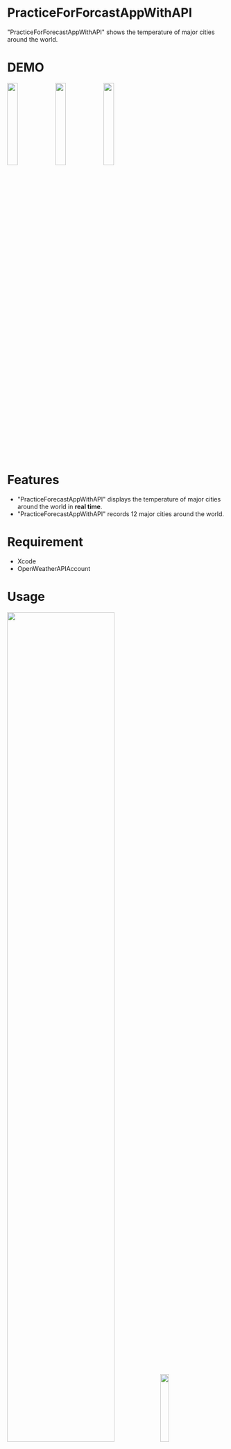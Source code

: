 # PracticeForForcastAppWithAPI
  
"PracticeForForecastAppWithAPI" shows the temperature of major cities around the world.
 
# DEMO

<img src="https://user-images.githubusercontent.com/73284586/123386183-56701800-d5d1-11eb-8235-c30ad87a70f1.png" width=22%><img src="https://user-images.githubusercontent.com/73284586/123385954-19a42100-d5d1-11eb-8502-60a74143be50.png" width=22%><img src="https://user-images.githubusercontent.com/73284586/123386661-dd24f500-d5d1-11eb-9b81-90668bfe1fc2.png" width=22%>
 
# Features
 
- "PracticeForecastAppWithAPI" displays the temperature of major cities around the world in **real time**.
-  "PracticeForecastAppWithAPI" records 12 major cities around the world.
 
# Requirement
 
- Xcode
- OpenWeatherAPIAccount
  
# Usage

<img src="https://user-images.githubusercontent.com/73284586/123390051-79043000-d5d5-11eb-92c9-a4646c51f9e4.png" width=70%><img src="https://user-images.githubusercontent.com/73284586/123390651-1a8b8180-d5d6-11eb-8fd6-898a7292ae04.png" width=20%>
 
- You can select and view the temperature of the city you want to know about.
- If the city selection screen does not appear, try changing the default location by selecting the schema in the Product tab of Xcode.

# Note
 
- This product is just for API practice.
- I will continue to improve it and make it more practical by improving and adding both design and functionality.
 
 
作成情報を列挙する
 
* Kai Tanobe
* Hosei University
* kai.tanobe.7h@stu.hosei.ac.jp
 
